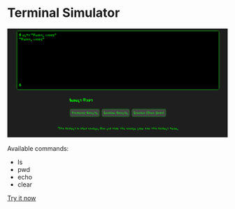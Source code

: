 # Terminal Simulator

![](backplate.png)

Available commands:

* ls
* pwd
* echo
* clear

[Try it now](https://standardgalactic.github.io/terminal-simulator)

